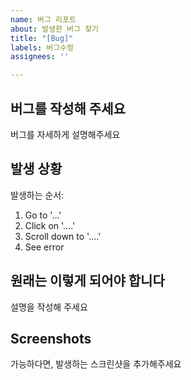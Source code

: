 ```yaml
---
name: 버그 리포트
about: 발생한 버그 찾기
title: "[Bug]"
labels: 버그수정
assignees: ''

---
```


## **버그를 작성해 주세요**
버그를 자세하게 설명해주세요

## **발생 상황**

발생하는 순서:
1. Go to '...'
2. Click on '....'
3. Scroll down to '....'
4. See error

## **원래는 이렇게 되어야 합니다**
설명을 작성해 주세요

## **Screenshots**
가능하다면, 발생하는 스크린샷을 추가해주세요
